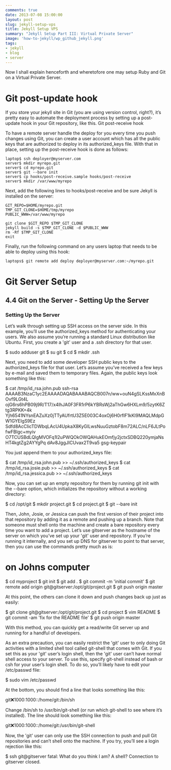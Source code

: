 ```yaml
---
comments: true
date: 2013-07-08 15:00:00
layout: post
slug: jekyll-setup-vps
title: Jekyll Setup VPS
summary: "Jekyll Setup Part III: Virtual Private Server"
image: 'how-to-jekyll/wp_github_jekyll.png'
tags:
- jekyll 
- blog
- server
---
```


Now I shall explain henceforth and wheretofore one may setup Ruby and Git
on a Virtual Private Server.

Git post-update hook
====================

If you store your jekyll site in Git (you are using version control, right?), it’s pretty easy to automate the deployment process by setting up a post-update hook in your Git repository, like this.
Git post-receive hook

To have a remote server handle the deploy for you every time you push changes using Git, you can create a user account which has all the public keys that are authorized to deploy in its authorized_keys file. With that in place, setting up the post-receive hook is done as follows:

    laptop$ ssh deployer@myserver.com
    server$ mkdir myrepo.git
    server$ cd myrepo.git
    server$ git --bare init
    server$ cp hooks/post-receive.sample hooks/post-receive
    server$ mkdir /var/www/myrepo

Next, add the following lines to hooks/post-receive and be sure Jekyll is installed on the server:

    GIT_REPO=$HOME/myrepo.git
    TMP_GIT_CLONE=$HOME/tmp/myrepo
    PUBLIC_WWW=/var/www/myrepo

    git clone $GIT_REPO $TMP_GIT_CLONE
    jekyll build -s $TMP_GIT_CLONE -d $PUBLIC_WWW
    rm -Rf $TMP_GIT_CLONE
    exit

Finally, run the following command on any users laptop that needs to be able to deploy using this hook:

    laptops$ git remote add deploy deployer@myserver.com:~/myrepo.git

Git Server Setup
================

4.4 Git on the Server - Setting Up the Server
---------------------------------------------

### Setting Up the Server

Let’s walk through setting up SSH access on the server side. In this example, you’ll use the authorized_keys method for authenticating your users. We also assume you’re running a standard Linux distribution like Ubuntu. First, you create a 'git' user and a .ssh directory for that user.

$ sudo adduser git
$ su git
$ cd
$ mkdir .ssh

Next, you need to add some developer SSH public keys to the authorized_keys file for that user. Let’s assume you’ve received a few keys by e-mail and saved them to temporary files. Again, the public keys look something like this:

$ cat /tmp/id_rsa.john.pub
ssh-rsa AAAAB3NzaC1yc2EAAAADAQABAAABAQCB007n/ww+ouN4gSLKssMxXnBOvf9LGt4L
ojG6rs6hPB09j9R/T17/x4lhJA0F3FR1rP6kYBRsWj2aThGw6HXLm9/5zytK6Ztg3RPKK+4k
Yjh6541NYsnEAZuXz0jTTyAUfrtU3Z5E003C4oxOj6H0rfIF1kKI9MAQLMdpGW1GYEIgS9Ez
Sdfd8AcCIicTDWbqLAcU4UpkaX8KyGlLwsNuuGztobF8m72ALC/nLF6JLtPofwFBlgc+myiv
O7TCUSBdLQlgMVOFq1I2uPWQOkOWQAHukEOmfjy2jctxSDBQ220ymjaNsHT4kgtZg2AYYgPq
dAv8JggJICUvax2T9va5 gsg-keypair

You just append them to your authorized_keys file:

$ cat /tmp/id_rsa.john.pub >> ~/.ssh/authorized_keys
$ cat /tmp/id_rsa.josie.pub >> ~/.ssh/authorized_keys
$ cat /tmp/id_rsa.jessica.pub >> ~/.ssh/authorized_keys

Now, you can set up an empty repository for them by running git init with the --bare option, which initializes the repository without a working directory:

$ cd /opt/git
$ mkdir project.git
$ cd project.git
$ git --bare init

Then, John, Josie, or Jessica can push the first version of their project into that repository by adding it as a remote and pushing up a branch. Note that someone must shell onto the machine and create a bare repository every time you want to add a project. Let’s use gitserver as the hostname of the server on which you’ve set up your 'git' user and repository. If you’re running it internally, and you set up DNS for gitserver to point to that server, then you can use the commands pretty much as is:

# on Johns computer
$ cd myproject
$ git init
$ git add .
$ git commit -m 'initial commit'
$ git remote add origin git@gitserver:/opt/git/project.git
$ git push origin master

At this point, the others can clone it down and push changes back up just as easily:

$ git clone git@gitserver:/opt/git/project.git
$ cd project
$ vim README
$ git commit -am 'fix for the README file'
$ git push origin master

With this method, you can quickly get a read/write Git server up and running for a handful of developers.

As an extra precaution, you can easily restrict the 'git' user to only doing Git activities with a limited shell tool called git-shell that comes with Git. If you set this as your 'git' user’s login shell, then the 'git' user can’t have normal shell access to your server. To use this, specify git-shell instead of bash or csh for your user’s login shell. To do so, you’ll likely have to edit your /etc/passwd file:

$ sudo vim /etc/passwd

At the bottom, you should find a line that looks something like this:

git:x:1000:1000::/home/git:/bin/sh

Change /bin/sh to /usr/bin/git-shell (or run which git-shell to see where it’s installed). The line should look something like this:

git:x:1000:1000::/home/git:/usr/bin/git-shell

Now, the 'git' user can only use the SSH connection to push and pull Git repositories and can’t shell onto the machine. If you try, you’ll see a login rejection like this:

$ ssh git@gitserver
fatal: What do you think I am? A shell?
Connection to gitserver closed.
